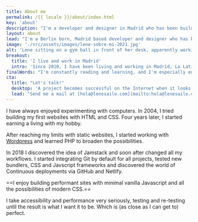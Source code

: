 ```yaml
---
title: About me
permalink: /{{ locale }}/about/index.html
key: 'about'
description: "I'm a developer and designer in Madrid who has been building for the web professionally since 2008."
layout: about
lead: "I'm a Berlin born, Madrid based developer and designer who has been building for the web professionally since 2008. I specialize in custom creative websites with accessibility and performance in mind."
image: './src/assets/images/lene-sobre-mi-2021.jpg'
alt: 'Lene sitting on a gym ball in front of her desk, apparently working'
breakout:
  title: 'I live and work in Madrid'
  intro: 'Since 2010, I have been living and working in Madrid, La Latina. A lot of my clients are based in Spain, but I also work for international clients.'
finalWords: "I'm constantly reading and learning, and I'm especially enthusiastic about everything that's happening in the areas of Jamstack, accessibility and performance. I don't consider myself an expert anywhere, as I'm constantly optimising and every field is incredibly large. I am a quick and flexible learner and have no trouble familiarising myself with new methods and techniques."
cta:
  title: "Let's talk!"
  desktop: 'A project becomes successful on the Internet when it looks good, feels good and works with clean, secure technology. Since 2008 I create compelling web experiences with attention to detail.'
  lead: "Send me a mail at [hola@lenesaile.com](mailto:hola@lenesaile.com) and tell me about your project, opportunities or whatever you have in mind! I'm always up for a chat."
---
```


I have always enjoyed experimenting with computers. In 2004, I tried building my first websites with HTML and CSS. Four years later, I started earning a living with my hobby.

After reaching my limits with static websites, I started working with [Wordpress](/en/blog/some-random-personal-notes-on-using-wordpress-in-2022/) and learned PHP to broaden the possibilities.

In 2018 I discovered the idea of Jamstack and soon after changed all my workflows. I started integrating Git by default for all projects, tested new bundlers, CSS and Javscript frameworks and discovered the world of Continuous deployments via GitHub and Netlify.

==I enjoy building performant sites with minimal vanilla Javascript and all the possibilities of modern CSS.==

I take accessibility and performance very seriously, testing and re-testing until the result is what I want it to be. Which is (as close as I can get to) perfect.
